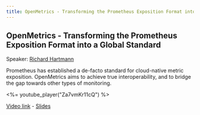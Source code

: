 ```yaml
---
title: OpenMetrics - Transforming the Prometheus Exposition Format into a Global Standard
---
```


## OpenMetrics - Transforming the Prometheus Exposition Format into a Global Standard

Speaker: [Richard Hartmann](/2018-munich/speakers/richard-hartmann/)

Prometheus has established a de-facto standard for cloud-native metric exposition. OpenMetrics aims to achieve true interoperability, and to bridge the gap towards other types of monitoring.

<%= youtube_player("Za7vmKr11cQ") %>

[Video link](https://youtu.be/Za7vmKr11cQ) -
[Slides](/2018-munich/slides/openmetrics-transforming-the-prometheus-exposition-format-into-a-global-standard.pdf)
